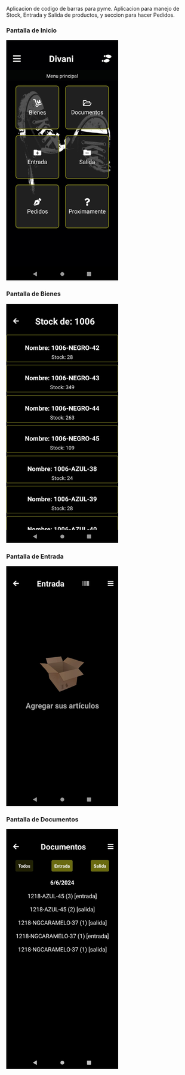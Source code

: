 Aplicacion de codigo de barras para pyme. Aplicacion para manejo de Stock, Entrada y Salida de productos, y seccion para hacer Pedidos.

### Pantalla de Inicio
<img src="assets/divani-home.jpeg" alt="Pantalla de Inicio" width="300">

### Pantalla de Bienes
<img src="assets/divani-bienes.jpeg" alt="Pantalla de bienes" width="300">

### Pantalla de Entrada
<img src="assets/divani-entrada.jpeg" alt="Pantalla de Entrada" width="300">

### Pantalla de Documentos
<img src="assets/divani-documentos.jpeg" alt="Pantalla de Documentos" width="300">
